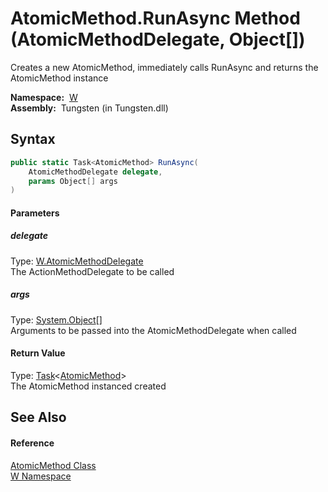 AtomicMethod.RunAsync Method (AtomicMethodDelegate, Object[])
=============================================================
   Creates a new AtomicMethod, immediately calls RunAsync and returns the AtomicMethod instance

  **Namespace:**  [W][1]  
  **Assembly:**  Tungsten (in Tungsten.dll)

Syntax
------

```csharp
public static Task<AtomicMethod> RunAsync(
	AtomicMethodDelegate delegate,
	params Object[] args
)
```

#### Parameters

##### *delegate*
Type: [W.AtomicMethodDelegate][2]  
The ActionMethodDelegate to be called

##### *args*
Type: [System.Object][3][]  
Arguments to be passed into the AtomicMethodDelegate when called

#### Return Value
Type: [Task][4]&lt;[AtomicMethod][5]>  
The AtomicMethod instanced created

See Also
--------

#### Reference
[AtomicMethod Class][5]  
[W Namespace][1]  

[1]: ../README.md
[2]: ../AtomicMethodDelegate/README.md
[3]: http://msdn.microsoft.com/en-us/library/e5kfa45b
[4]: http://msdn.microsoft.com/en-us/library/dd321424
[5]: README.md